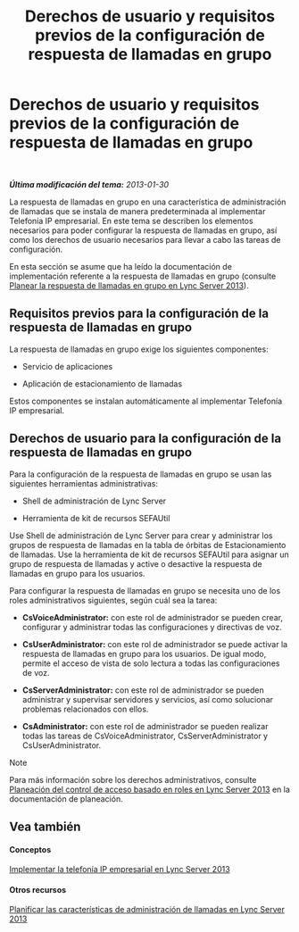 ﻿---
title: Derechos de usuario y requisitos previos de la configuración de respuesta de llamadas en grupo
TOCTitle: Derechos de usuario y requisitos previos de la configuración de respuesta de llamadas en grupo
ms:assetid: 8757b1d3-751d-49c3-b1b8-b678f663f18e
ms:mtpsurl: https://technet.microsoft.com/es-es/library/JJ945641(v=OCS.15)
ms:contentKeyID: 52061704
ms.date: 01/07/2017
mtps_version: v=OCS.15
ms.translationtype: HT
---

# Derechos de usuario y requisitos previos de la configuración de respuesta de llamadas en grupo

 

_**Última modificación del tema:** 2013-01-30_

La respuesta de llamadas en grupo en una característica de administración de llamadas que se instala de manera predeterminada al implementar Telefonía IP empresarial. En este tema se describen los elementos necesarios para poder configurar la respuesta de llamadas en grupo, así como los derechos de usuario necesarios para llevar a cabo las tareas de configuración.

En esta sección se asume que ha leído la documentación de implementación referente a la respuesta de llamadas en grupo (consulte [Planear la respuesta de llamadas en grupo en Lync Server 2013](lync-server-2013-planning-for-group-call-pickup.md)).

## Requisitos previos para la configuración de la respuesta de llamadas en grupo

La respuesta de llamadas en grupo exige los siguientes componentes:

  - Servicio de aplicaciones

  - Aplicación de estacionamiento de llamadas

Estos componentes se instalan automáticamente al implementar Telefonía IP empresarial.

## Derechos de usuario para la configuración de la respuesta de llamadas en grupo

Para la configuración de la respuesta de llamadas en grupo se usan las siguientes herramientas administrativas:

  - Shell de administración de Lync Server

  - Herramienta de kit de recursos SEFAUtil

Use Shell de administración de Lync Server para crear y administrar los grupos de respuesta de llamadas en la tabla de órbitas de Estacionamiento de llamadas. Use la herramienta de kit de recursos SEFAUtil para asignar un grupo de respuesta de llamadas y active o desactive la respuesta de llamadas en grupo para los usuarios.

Para configurar la respuesta de llamadas en grupo se necesita uno de los roles administrativos siguientes, según cuál sea la tarea:

  - **CsVoiceAdministrator:** con este rol de administrador se pueden crear, configurar y administrar todas las configuraciones y directivas de voz.

  - **CsUserAdministrator:** con este rol de administrador se puede activar la respuesta de llamadas en grupo para los usuarios. De igual modo, permite el acceso de vista de solo lectura a todas las configuraciones de voz.

  - **CsServerAdministrator:** con este rol de administrador se pueden administrar y supervisar servidores y servicios, así como solucionar problemas relacionados con ellos.

  - **CsAdministrator:** con este rol de administrador se pueden realizar todas las tareas de CsVoiceAdministrator, CsServerAdministrator y CsUserAdministrator.


> [!NOTE]
> Para más información sobre los derechos administrativos, consulte <A href="lync-server-2013-planning-for-role-based-access-control.md">Planeación del control de acceso basado en roles en Lync Server 2013</A> en la documentación de planeación.



## Vea también

#### Conceptos

[Implementar la telefonía IP empresarial en Lync Server 2013](lync-server-2013-deploying-enterprise-voice.md)  

#### Otros recursos

[Planificar las características de administración de llamadas en Lync Server 2013](lync-server-2013-planning-for-call-management-features.md)

